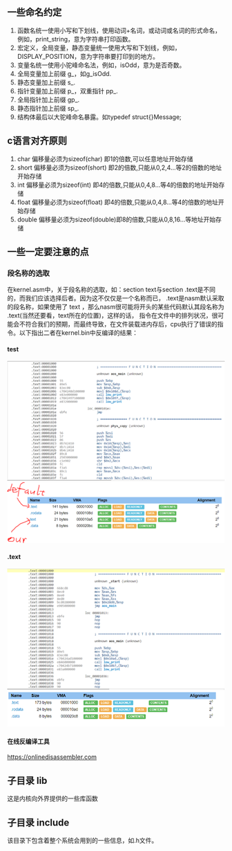 ## 一些命名约定
1. 函数名统一使用小写和下划线，使用动词+名词，或动词或名词的形式命名，例如，print_string，意为字符串打印函数。
2. 宏定义，全局变量，静态变量统一使用大写和下划线，例如，DISPLAY_POSITION，意为字符串要打印到的地方。
3. 变量名统一使用小驼峰命名法，例如，isOdd，意为是否奇数。
4. 全局变量加上前缀 g_，如g_isOdd.
5. 静态变量加上前缀 s_.
6. 指针变量加上前缀 p_，双重指针 pp_.
7. 全局指针加上前缀 gp_.
8. 静态指针加上前缀 sp_.
9. 结构体最后以大驼峰命名暴露。如typedef struct{}Message;

## c语言对齐原则
1. char 偏移量必须为sizeof(char) 即1的倍数,可以任意地址开始存储
2. short 偏移量必须为sizeof(short) 即2的倍数,只能从0,2,4...等2的倍数的地址开始存储
3. int 偏移量必须为sizeof(int) 即4的倍数,只能从0,4,8...等4的倍数的地址开始存储
4. float 偏移量必须为sizeof(float) 即4的倍数,只能从0,4,8...等4的倍数的地址开始存储
5. double 偏移量必须为sizeof(double)即8的倍数,只能从0,8,16...等地址开始存储

## 一些一定要注意的点
### 段名称的选取
在kernel.asm中，关于段名称的选取，如：section text与section .text是不同的，而我们应该选择后者。因为这不仅仅是一个名称而已，
.text是nasm默认采取的段名称，如果使用了 text ，那么nasm很可能将开头的某些代码默认其段名称为 .text(当然还要看，text所在的位置)，这样的话，
指令在文件中的排列状况，很可能会不符合我们的预期，而最终导致，在文件装载进内存后，cpu执行了错误的指令。以下指出二者在kernel.bin中反编译的结果：
#### test
![section-text1](../../img/section-text1.PNG)
![section-text2](../../img/section-text2.PNG)
#### .text
![section-.text1](../../img/section-.text1.PNG)
![section-.text1](../../img/section-.text2.PNG)
#### 在线反编译工具
https://onlinedisassembler.com

## 子目录 lib
这是内核向外界提供的一些库函数

## 子目录 include
该目录下包含着整个系统会用到的一些信息，如.h文件。